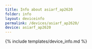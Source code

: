```yaml
---
title: Info about asiarf_ap2620
folder: info
layout: deviceinfo
permalink: /devices/asiarf_ap2620/
device: asiarf_ap2620
---
```

{% include templates/device_info.md %}
